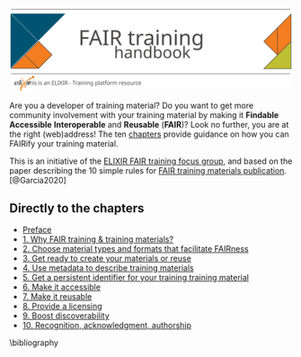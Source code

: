 <p align="center"><img src="../docs/assets/images/FAIRtraining_handbook_with_elixir_logo.svg" width="500" /></p>


Are you a developer of training material? Do you want to get more community involvement with your training material by making it **Findable** **Accessible** **Interoperable** and **Reusable** (**FAIR**)? Look no further, you are at the right (web)address! The ten [chapters](chapters/00_preface.md) provide guidance on how you can FAIRify your training material. 

This is an initiative of the [ELIXIR FAIR training focus group](https://elixir-europe.org/focus-groups/fair-training), and based on the paper describing the 10 simple rules for [FAIR training materials publication](https://journals.plos.org/ploscompbiol/article?id=10.1371/journal.pcbi.1007854). [@Garcia2020]

## Directly to the chapters

- [Preface](chapters/00_preface.md)
- [1. Why FAIR training & training materials?](chapters/chapter_01.md)
- [2. Choose material types and formats that facilitate FAIRness](chapters/chapter_02.md)
- [3. Get ready to create your materials or reuse](chapters/chapter_03.md)
- [4. Use metadata to describe training materials](chapters/chapter_04.md)
- [5. Get a persistent identifier for your training training material](chapters/chapter_05.md)
- [6. Make it accessible](chapters/chapter_06.md)
- [7. Make it reusable](chapters/chapter_07.md)
- [8. Provide a licensing](chapters/chapter_08.md)
- [9. Boost discoverability](chapters/chapter_09.md)
- [10. Recognition, acknowledgment, authorship](chapters/chapter_10.md)

\bibliography


